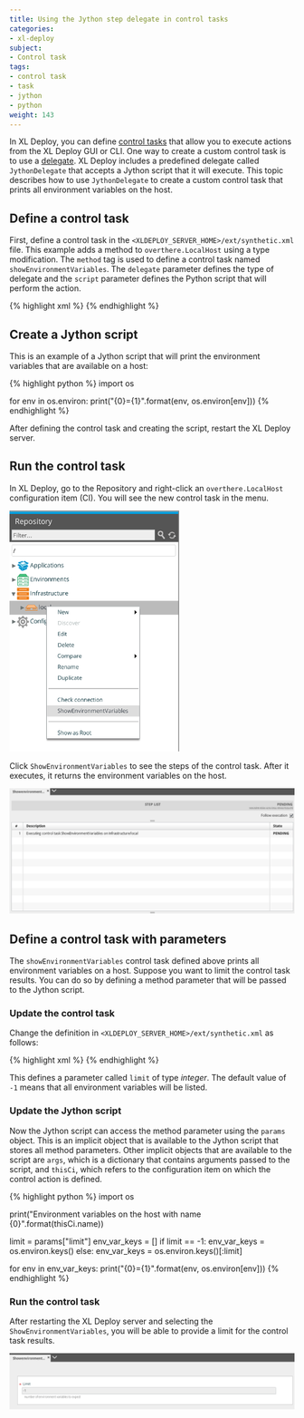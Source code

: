 ```yaml
---
title: Using the Jython step delegate in control tasks
categories:
- xl-deploy
subject:
- Control task
tags:
- control task
- task
- jython
- python
weight: 143
---
```


In XL Deploy, you can define [control tasks](/xl-deploy/how-to/using-control-tasks-in-xl-deploy.html) that allow you to execute actions from the XL Deploy GUI or CLI. One way to create a custom control task is to use a [delegate](/xl-deploy/how-to/create-a-custom-control-task.html). XL Deploy includes a predefined delegate called `JythonDelegate` that accepts a Jython script that it will execute. This topic describes how to use `JythonDelegate` to create a custom control task that prints all environment variables on the host.

## Define a control task

First, define a control task in the `<XLDEPLOY_SERVER_HOME>/ext/synthetic.xml` file. This example adds a method to `overthere.LocalHost` using a type modification. The `method` tag is used to define a control task named `showEnvironmentVariables`. The `delegate` parameter defines the type of delegate and the `script` parameter defines the Python script that will perform the action.

{% highlight xml %}
<type-modification type="overthere.LocalHost">
    <method name="ShowEnvironmentVariables"
            description="Show environment variables"
            delegate="jythonScript"
            script="scripts/env.py">
    </method>
</type-modification>
{% endhighlight %}

## Create a Jython script

This is an example of a Jython script that will print the environment variables that are available on a host:

{% highlight python %}
import os

for env in os.environ:
    print("{0}={1}".format(env, os.environ[env]))
{% endhighlight %}

After defining the control task and creating the script, restart the XL Deploy server.

## Run the control task

In XL Deploy, go to the Repository and right-click an `overthere.LocalHost` configuration item (CI). You will see the new control task in the menu.

![showEnvironmentVariables control task in menu](images/jython-delegate.png)

Click `ShowEnvironmentVariables` to see the steps of the control task. After it executes, it returns the environment variables on the host.

![showEnvironmentVariables control task steps](images/jython-delegate-steps.png)

## Define a control task with parameters

The `showEnvironmentVariables` control task defined above prints all environment variables on a host. Suppose you want to limit the control task results. You can do so by defining a method parameter that will be passed to the Jython script.

### Update the control task

Change the definition in `<XLDEPLOY_SERVER_HOME>/ext/synthetic.xml` as follows:

{% highlight xml %}
<type-modification type="overthere.LocalHost">
    <method name="ShowEnvironmentVariables" description="Show environment variables" delegate="jythonScript" script="scripts/env.py">
        <parameters>
            <parameter name="limit" kind="integer" description="number of environment variables to expect" default="-1"/>
        </parameters>
    </method>
</type-modification>
{% endhighlight %}

This defines a parameter called `limit` of type _integer_. The default value of `-1` means that all environment variables will be listed.

### Update the Jython script

Now the Jython script can access the method parameter using the `params` object. This is an implicit object that is available to the Jython script that stores all method parameters. Other implicit objects that are available to the script are `args`, which is a dictionary that contains arguments passed to the script, and `thisCi`, which refers to the configuration item on which the control action is defined.

{% highlight python %}
import os

print("Environment variables on the host with name {0}".format(thisCi.name))

limit = params["limit"]
env_var_keys = []
if limit == -1:
    env_var_keys = os.environ.keys()
else:
    env_var_keys = os.environ.keys()[:limit]

for env in env_var_keys:
    print("{0}={1}".format(env, os.environ[env]))
{% endhighlight %}

### Run the control task

After restarting the XL Deploy server and selecting the `ShowEnvironmentVariables`, you will be able to provide a limit for the control task results.

![showEnvironmentVariables control task with limit parameter](images/jython-delegate-parameters.png)

